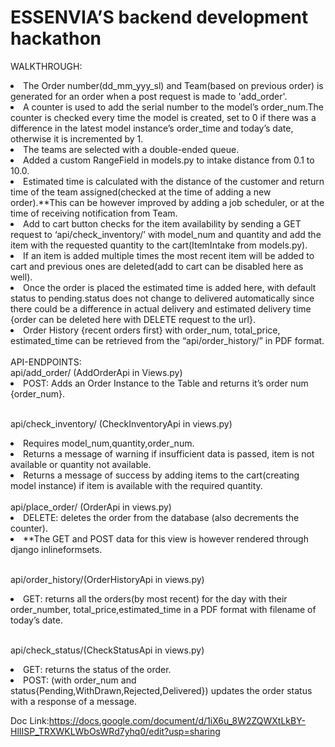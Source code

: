 # ESSENVIA’S backend development hackathon

WALKTHROUGH:
<br>
<li>The Order number(dd_mm_yyy_sl) and Team(based on previous order) is generated for an order when a post request is made to 'add_order'.</li>

<li>A counter is used to add the serial number to the model’s order_num.The counter is checked every time the model is created, set to 0 if there was a difference in the latest model instance’s order_time and today’s date, otherwise it is incremented by 1.</li>

<li>The teams are selected with a double-ended queue.</li>
<li>Added a custom RangeField in models.py to intake distance from 0.1 to 10.0.</li>
<li>Estimated time is calculated with the distance of the customer and return time of the team assigned(checked at the time of adding a new order).**This can be however improved by adding a job scheduler, or at the time of receiving notification from Team.</li>

<li>Add to cart button checks for the item availability by sending a GET request to ‘api/check_inventory/’ with model_num and quantity and add the item with the requested quantity to the cart(ItemIntake from models.py).</li>

<li>If an item is added multiple times the most recent item will be added to cart and previous ones are deleted(add to cart can be disabled here as well).</li>


<li>Once the order is placed the estimated time is added here, with default status to pending.status does not change to delivered automatically since there could be a difference in actual delivery and estimated delivery time {order can be deleted here with DELETE request to the url}.</li>
<li>
Order History {recent orders first} with order_num, total_price, estimated_time can be retrieved from the “api/order_history/” in PDF format.</li>

<br>
API-ENDPOINTS:
</br>
api/add_order/ (AddOrderApi in Views.py)
<li>POST: Adds an Order Instance to the Table and returns it’s order num {order_num}.</li>

<br>api/check_inventory/ (CheckInventoryApi in views.py)
<li>Requires model_num,quantity,order_num.</li>
<li>Returns a message of warning if insufficient data is passed, item is not available or quantity not available.</li>
<li>Returns a message of success by adding items to the cart(creating model instance) if item is available with the required quantity.</li>
<br>api/place_order/<str:order_num> (OrderApi in views.py)<br>
<li> DELETE: deletes the order from the database (also decrements the counter).</li>
<li>**The GET and POST data for this view is however rendered through django inlineformsets.</li>

<br>api/order_history/(OrderHistoryApi in views.py)
<li>GET: returns all the orders(by most recent) for the day with their order_number, total_price,estimated_time in a PDF format with filename of today’s date.</li>

<br>api/check_status/(CheckStatusApi in views.py)
<li>GET:  returns the status of the order.</li>
<li>POST: (with order_num and status{Pending,WithDrawn,Rejected,Delivered}) updates the order status with a response of a message.</li>

Doc Link:https://docs.google.com/document/d/1iX6u_8W2ZQWXtLkBY-HlIISP_TRXWKLWbOsWRd7yhq0/edit?usp=sharing
